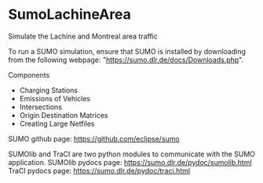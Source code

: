 # SumoLachineArea
Simulate the Lachine and Montreal area traffic

To run a SUMO simulation, ensure that SUMO is installed by downloading from the following webpage: "https://sumo.dlr.de/docs/Downloads.php".

Components
 - Charging Stations
 - Emissions of Vehicles
 - Intersections
 - Origin Destination Matrices
 - Creating Large Netfiles

SUMO github page:
        https://github.com/eclipse/sumo

SUMOlib and TraCI are two python modules to communicate with the SUMO application.
SUMOlib pydocs page:
        https://sumo.dlr.de/pydoc/sumolib.html
TraCI pydocs page:
        https://sumo.dlr.de/pydoc/traci.html



